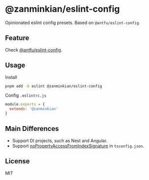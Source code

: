 # @zanminkian/eslint-config

Opinionated eslint config presets. Based on `@antfu/eslint-config`.

## Feature

Check [@antfu/eslint-config](https://github.com/antfu/eslint-config#antfueslint-config).

## Usage

Install

```sh
pnpm add -D eslint @zanminkian/eslint-config
```

Config `.eslintrc.js`

```js
module.exports = {
  extends: '@zanminkian'
}
```

## Main Differences

- Support DI projects, such as Nest and Angular.
- Support [noPropertyAccessFromIndexSignature](https://www.typescriptlang.org/tsconfig#noPropertyAccessFromIndexSignature) in `tsconfig.json`.

## License

MIT